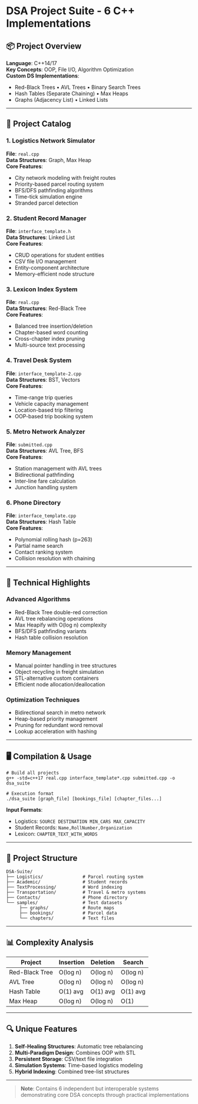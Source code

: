 # DSA Project Suite - 6 C++ Implementations

## 📦 Project Overview
**Language**: C++14/17  
**Key Concepts**: OOP, File I/O, Algorithm Optimization  
**Custom DS Implementations**:
- Red-Black Trees • AVL Trees • Binary Search Trees
- Hash Tables (Separate Chaining) • Max Heaps
- Graphs (Adjacency List) • Linked Lists

---

## 🚀 Project Catalog

### 1. Logistics Network Simulator
**File**: `real.cpp`  
**Data Structures**: Graph, Max Heap  
**Core Features**:
- City network modeling with freight routes
- Priority-based parcel routing system
- BFS/DFS pathfinding algorithms
- Time-tick simulation engine
- Stranded parcel detection

### 2. Student Record Manager
**File**: `interface_template.h`  
**Data Structures**: Linked List  
**Core Features**:
- CRUD operations for student entities
- CSV file I/O management
- Entity-component architecture
- Memory-efficient node structure

### 3. Lexicon Index System
**File**: `real.cpp`  
**Data Structures**: Red-Black Tree  
**Core Features**:
- Balanced tree insertion/deletion
- Chapter-based word counting
- Cross-chapter index pruning
- Multi-source text processing

### 4. Travel Desk System
**File**: `interface_template-2.cpp`  
**Data Structures**: BST, Vectors  
**Core Features**:
- Time-range trip queries
- Vehicle capacity management
- Location-based trip filtering
- OOP-based trip booking system

### 5. Metro Network Analyzer
**File**: `submitted.cpp`  
**Data Structures**: AVL Tree, BFS  
**Core Features**:
- Station management with AVL trees
- Bidirectional pathfinding
- Inter-line fare calculation
- Junction handling system

### 6. Phone Directory
**File**: `interface_template.cpp`  
**Data Structures**: Hash Table  
**Core Features**:
- Polynomial rolling hash (p=263)
- Partial name search
- Contact ranking system
- Collision resolution with chaining

---

## 🧠 Technical Highlights

### Advanced Algorithms
- Red-Black Tree double-red correction
- AVL tree rebalancing operations
- Max Heapify with O(log n) complexity
- BFS/DFS pathfinding variants
- Hash table collision resolution

### Memory Management
- Manual pointer handling in tree structures
- Object recycling in freight simulation
- STL-alternative custom containers
- Efficient node allocation/deallocation

### Optimization Techniques
- Bidirectional search in metro network
- Heap-based priority management
- Pruning for redundant word removal
- Lookup acceleration with hashing

---

## 🖥️ Compilation & Usage
```
# Build all projects
g++ -std=c++17 real.cpp interface_template*.cpp submitted.cpp -o dsa_suite

# Execution format
./dsa_suite [graph_file] [bookings_file] [chapter_files...]
```

**Input Formats**:
- Logistics: `SOURCE DESTINATION MIN_CARS MAX_CAPACITY`
- Student Records: `Name,RollNumber,Organization`
- Lexicon: `CHAPTER_TEXT_WITH_WORDS`

---

## 📂 Project Structure
```
DSA-Suite/
├── Logistics/               # Parcel routing system
├── Academic/                # Student records
├── TextProcessing/          # Word indexing
├── Transportation/          # Travel & metro systems
├── Contacts/                # Phone directory
└── samples/                 # Test datasets
     ├── graphs/             # Route maps
     ├── bookings/           # Parcel data
     └── chapters/           # Text files
```

---

## 📊 Complexity Analysis
| Project         | Insertion       | Deletion        | Search          |
|-----------------|-----------------|-----------------|-----------------|
| Red-Black Tree  | O(log n)        | O(log n)        | O(log n)        |
| AVL Tree        | O(log n)        | O(log n)        | O(log n)        |
| Hash Table      | O(1) avg        | O(1) avg        | O(1) avg        |
| Max Heap        | O(log n)        | O(log n)        | O(1)            |

---

## 🔍 Unique Features
1. **Self-Healing Structures**: Automatic tree rebalancing
2. **Multi-Paradigm Design**: Combines OOP with STL
3. **Persistent Storage**: CSV/text file integration
4. **Simulation Systems**: Time-based logistics modeling
5. **Hybrid Indexing**: Combined tree-list structures

---

> **Note**: Contains 6 independent but interoperable systems demonstrating core DSA concepts through practical implementations
